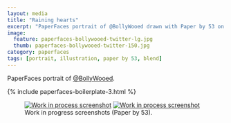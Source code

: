 ```yaml
---
layout: media
title: "Raining hearts"
excerpt: "PaperFaces portrait of @BollyWooed drawn with Paper by 53 on an iPad."
image: 
  feature: paperfaces-bollywooed-twitter-lg.jpg
  thumb: paperfaces-bollywooed-twitter-150.jpg
category: paperfaces
tags: [portrait, illustration, paper by 53, blend]
---
```


PaperFaces portrait of <a href="http://twitter.com/BollyWooed">@BollyWooed</a>.

{% include paperfaces-boilerplate-3.html %}

<figure class="half">
	<a href="{{ site.url }}/images/paperfaces-bollywooed-process-1-lg.jpg"><img src="{{ site.url }}/images/paperfaces-bollywooed-process-1-600.jpg" alt="Work in process screenshot"></a>
	<a href="{{ site.url }}/images/paperfaces-bollywooed-process-2-lg.jpg"><img src="{{ site.url }}/images/paperfaces-bollywooed-process-2-600.jpg" alt="Work in process screenshot"></a>
	<figcaption>Work in progress screenshots (Paper by 53).</figcaption>
</figure>